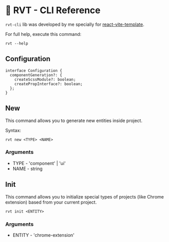 # 💬 RVT - CLI Reference

``rvt-cli`` lib was developed by me specially for [react-vite-template](https://github.com/XenoPOMP/react-vite-template).

For full help, execute this command:
```shell
rvt --help
```

## Configuration
```tsx
interface Configuration {
  componentGeneration?: {
    createScssModule?: boolean;
    createPropInterface?: boolean;
  };
}
```

## New

This command allows you to generate new entities inside project.

Syntax:

```yarn
rvt new <TYPE> <NAME> 
```

### Arguments
* TYPE - 'component' | 'ui'
* NAME - string


## Init

This command allows you to initialize special types of projects (like Chrome extension) based from your current project.

```yarn
rvt init <ENTITY>
```
### Arguments
* ENTITY - 'chrome-extension'

